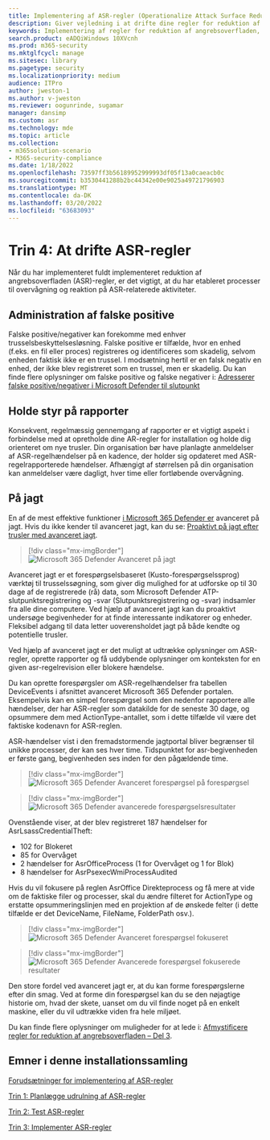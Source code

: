 ```yaml
---
title: Implementering af ASR-regler (Operationalize Attack Surface Reduction)
description: Giver vejledning i at drifte dine regler for reduktion af angrebsoverfladen.
keywords: Implementering af regler for reduktion af angrebsoverfladen, ASR-installation, aktivér asr-regler, konfigurer ASR, beskyttelsessystem til forebyggelse af indtrængen, beskyttelsesregler, anti exploit, udnyttelsesregler, regler for forebyggelse af indtrængen, Microsoft Defender til slutpunkt, konfigurer ASR-regler
search.product: eADQiWindows 10XVcnh
ms.prod: m365-security
ms.mktglfcycl: manage
ms.sitesec: library
ms.pagetype: security
ms.localizationpriority: medium
audience: ITPro
author: jweston-1
ms.author: v-jweston
ms.reviewer: oogunrinde, sugamar
manager: dansimp
ms.custom: asr
ms.technology: mde
ms.topic: article
ms.collection:
- m365solution-scenario
- M365-security-compliance
ms.date: 1/18/2022
ms.openlocfilehash: 73597ff3b56189952999993df05f13a0caeacb0c
ms.sourcegitcommit: b3530441288b2bc44342e00e9025a49721796903
ms.translationtype: MT
ms.contentlocale: da-DK
ms.lasthandoff: 03/20/2022
ms.locfileid: "63683093"
---
```

# <a name="step-4-operationalize-asr-rules"></a>Trin 4: At drifte ASR-regler

Når du har implementeret fuldt implementeret reduktion af angrebsoverfladen (ASR)-regler, er det vigtigt, at du har etableret processer til overvågning og reaktion på ASR-relaterede aktiviteter.

## <a name="managing-false-positives"></a>Administration af falske positive

Falske positive/negativer kan forekomme med enhver trusselsbeskyttelsesløsning. Falske positive er tilfælde, hvor en enhed (f.eks. en fil eller proces) registreres og identificeres som skadelig, selvom enheden faktisk ikke er en trussel. I modsætning hertil er en falsk negativ en enhed, der ikke blev registreret som en trussel, men er skadelig. Du kan finde flere oplysninger om falske positive og falske negativer i: [Adresserer falske positive/negativer i Microsoft Defender til slutpunkt](defender-endpoint-false-positives-negatives.md)

## <a name="keeping-up-with-reports"></a>Holde styr på rapporter

Konsekvent, regelmæssig gennemgang af rapporter er et vigtigt aspekt i forbindelse med at opretholde dine AR-regler for installation og holde dig orienteret om nye trusler. Din organisation bør have planlagte anmeldelser af ASR-regelhændelser på en kadence, der holder sig opdateret med ASR-regelrapporterede hændelser. Afhængigt af størrelsen på din organisation kan anmeldelser være dagligt, hver time eller fortløbende overvågning.

## <a name="hunting"></a>På jagt

En af de mest effektive funktioner [i Microsoft 365 Defender er](https://security.microsoft.com) avanceret på jagt. Hvis du ikke kender til avanceret jagt, kan du se: [Proaktivt på jagt efter trusler med avanceret jagt](/windows/security/threat-protection/microsoft-defender-atp/advanced-hunting-overview).

> [!div class="mx-imgBorder"]
> ![Microsoft 365 Defender Avanceret på jagt](images/asr-defender365-advanced-hunting2.png)

Avanceret jagt er et forespørgselsbaseret (Kusto-forespørgselssprog) værktøj til trusselssøgning, som giver dig mulighed for at udforske op til 30 dage af de registrerede (rå) data, som Microsoft Defender ATP-slutpunktsregistrering og -svar (Slutpunktsregistrering og -svar) indsamler fra alle dine computere. Ved hjælp af avanceret jagt kan du proaktivt undersøge begivenheder for at finde interessante indikatorer og enheder. Fleksibel adgang til data letter uoverensholdet jagt på både kendte og potentielle trusler.

Ved hjælp af avanceret jagt er det muligt at udtrække oplysninger om ASR-regler, oprette rapporter og få uddybende oplysninger om konteksten for en given asr-regelrevision eller blokere hændelse.

 Du kan oprette forespørgsler om ASR-regelhændelser fra tabellen DeviceEvents i afsnittet avanceret Microsoft 365 Defender portalen. Eksempelvis kan en simpel forespørgsel som den nedenfor rapportere alle hændelser, der har ASR-regler som datakilde for de seneste 30 dage, og opsummere dem med ActionType-antallet, som i dette tilfælde vil være det faktiske kodenavn for ASR-reglen.

ASR-hændelser vist i den fremadstormende jagtportal bliver begrænser til unikke processer, der kan ses hver time. Tidspunktet for asr-begivenheden er første gang, begivenheden ses inden for den pågældende time.

> [!div class="mx-imgBorder"]
> ![Microsoft 365 Defender Avanceret forespørgsel på forespørgsel](images/asr-defender365-advanced-hunting3.png)

> [!div class="mx-imgBorder"]
> ![Microsoft 365 Defender avancerede forespørgselsresultater](images/asr-defender365-advanced-hunting4.png)

Ovenstående viser, at der blev registreret 187 hændelser for AsrLsassCredentialTheft:

- 102 for Blokeret
- 85 for Overvåget
- 2 hændelser for AsrOfficeProcess (1 for Overvåget og 1 for Blok)
- 8 hændelser for AsrPsexecWmiProcessAudited

Hvis du vil fokusere på reglen AsrOffice Direkteprocess og få mere at vide om de faktiske filer og processer, skal du ændre filteret for ActionType og erstatte opsummeringslinjen med en projektion af de ønskede felter (i dette tilfælde er det DeviceName, FileName, FolderPath osv.).

> [!div class="mx-imgBorder"]
> ![Microsoft 365 Defender Avanceret forespørgsel fokuseret](images/asr-defender365-advanced-hunting4b.png)

> [!div class="mx-imgBorder"]
> ![Microsoft 365 Defender Avancerede forespørgsel fokuserede resultater](images/asr-defender365-advanced-hunting5b.png)

Den store fordel ved avanceret jagt er, at du kan forme forespørgslerne efter din smag. Ved at forme din forespørgsel kan du se den nøjagtige historie om, hvad der skete, uanset om du vil finde noget på en enkelt maskine, eller du vil udtrække viden fra hele miljøet.

Du kan finde flere oplysninger om muligheder for at lede i: [Afmystificere regler for reduktion af angrebsoverfladen – Del 3](https://techcommunity.microsoft.com/t5/microsoft-defender-for-endpoint/demystifying-attack-surface-reduction-rules-part-3/ba-p/1360968).

## <a name="topics-in-this-deployment-collection"></a>Emner i denne installationssamling

[Forudsætninger for implementering af ASR-regler](attack-surface-reduction-rules-deployment.md)

[Trin 1: Planlægge udrulning af ASR-regler](attack-surface-reduction-rules-deployment-plan.md)

[Trin 2: Test ASR-regler](attack-surface-reduction-rules-deployment-test.md)

[Trin 3: Implementer ASR-regler](attack-surface-reduction-rules-deployment-implement.md)
